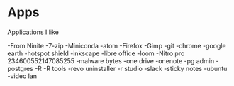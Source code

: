 # Apps

Applications I like

-From Ninite
-7-zip
-Miniconda
-atom
-Firefox
-Gimp
-git
-chrome
-google earth
-hotspot shield
-inkscape
-libre office
-loom
-Nitro pro 234600552147085255
-malware bytes
-one drive
-onenote
-pg admin
-postgres
-R
-R tools
-revo uninstaller
-r studio
-slack
-sticky notes
-ubuntu
-video lan